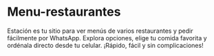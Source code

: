 # Menu-restaurantes
Estación es tu sitio para ver menús de varios restaurantes y pedir fácilmente por WhatsApp. Explora opciones, elige tu comida favorita y ordénala directo desde tu celular. ¡Rápido, fácil y sin complicaciones!

